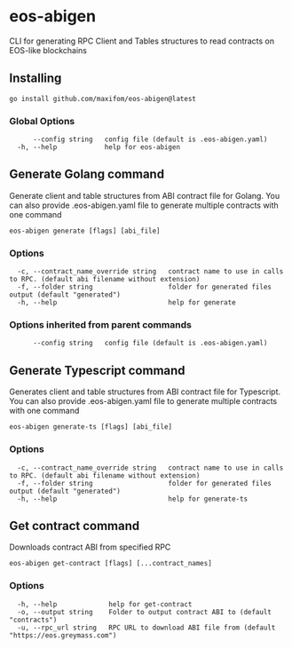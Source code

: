 # eos-abigen

CLI for generating RPC Client and Tables structures to read contracts on EOS-like blockchains

## Installing

```shell
go install github.com/maxifom/eos-abigen@latest
```

### Global Options

```
      --config string   config file (default is .eos-abigen.yaml)
  -h, --help            help for eos-abigen
```

## Generate Golang command

Generate client and table structures from ABI contract file for Golang. You can also provide .eos-abigen.yaml file to
generate multiple contracts with one command

```
eos-abigen generate [flags] [abi_file]
```

### Options

```
  -c, --contract_name_override string   contract name to use in calls to RPC. (default abi filename without extension)
  -f, --folder string                   folder for generated files output (default "generated")
  -h, --help                            help for generate
```

### Options inherited from parent commands

```
      --config string   config file (default is .eos-abigen.yaml)
```

## Generate Typescript command

Generates client and table structures from ABI contract file for Typescript. You can also provide .eos-abigen.yaml file
to generate multiple contracts with one command

```
eos-abigen generate-ts [flags] [abi_file]
```

### Options

```
  -c, --contract_name_override string   contract name to use in calls to RPC. (default abi filename without extension)
  -f, --folder string                   folder for generated files output (default "generated")
  -h, --help                            help for generate-ts
```

## Get contract command

Downloads contract ABI from specified RPC

```
eos-abigen get-contract [flags] [...contract_names]
```

### Options

```
  -h, --help             help for get-contract
  -o, --output string    Folder to output contract ABI to (default "contracts")
  -u, --rpc_url string   RPC URL to download ABI file from (default "https://eos.greymass.com")
```
